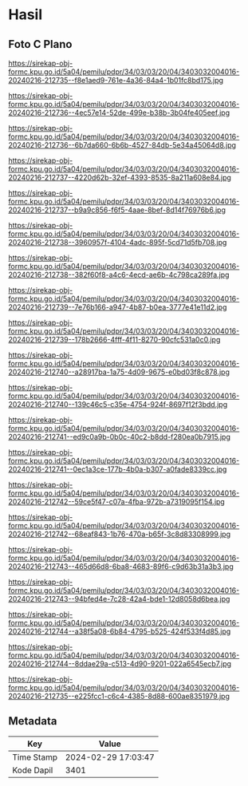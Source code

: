# Hasil

## Foto C Plano

https://sirekap-obj-formc.kpu.go.id/5a04/pemilu/pdpr/34/03/03/20/04/3403032004016-20240216-212735--f8e1aed9-761e-4a36-84a4-1b01fc8bd175.jpg

https://sirekap-obj-formc.kpu.go.id/5a04/pemilu/pdpr/34/03/03/20/04/3403032004016-20240216-212736--4ec57e14-52de-499e-b38b-3b04fe405eef.jpg

https://sirekap-obj-formc.kpu.go.id/5a04/pemilu/pdpr/34/03/03/20/04/3403032004016-20240216-212736--6b7da660-6b6b-4527-84db-5e34a45064d8.jpg

https://sirekap-obj-formc.kpu.go.id/5a04/pemilu/pdpr/34/03/03/20/04/3403032004016-20240216-212737--4220d62b-32ef-4393-8535-8a211a608e84.jpg

https://sirekap-obj-formc.kpu.go.id/5a04/pemilu/pdpr/34/03/03/20/04/3403032004016-20240216-212737--b9a9c856-f6f5-4aae-8bef-8d14f76976b6.jpg

https://sirekap-obj-formc.kpu.go.id/5a04/pemilu/pdpr/34/03/03/20/04/3403032004016-20240216-212738--3960957f-4104-4adc-895f-5cd71d5fb708.jpg

https://sirekap-obj-formc.kpu.go.id/5a04/pemilu/pdpr/34/03/03/20/04/3403032004016-20240216-212738--382f60f8-a4c6-4ecd-ae6b-4c798ca289fa.jpg

https://sirekap-obj-formc.kpu.go.id/5a04/pemilu/pdpr/34/03/03/20/04/3403032004016-20240216-212739--7e76b166-a947-4b87-b0ea-3777e41e11d2.jpg

https://sirekap-obj-formc.kpu.go.id/5a04/pemilu/pdpr/34/03/03/20/04/3403032004016-20240216-212739--178b2666-4fff-4f11-8270-90cfc531a0c0.jpg

https://sirekap-obj-formc.kpu.go.id/5a04/pemilu/pdpr/34/03/03/20/04/3403032004016-20240216-212740--a28917ba-1a75-4d09-9675-e0bd03f8c878.jpg

https://sirekap-obj-formc.kpu.go.id/5a04/pemilu/pdpr/34/03/03/20/04/3403032004016-20240216-212740--139c46c5-c35e-4754-924f-8697f12f3bdd.jpg

https://sirekap-obj-formc.kpu.go.id/5a04/pemilu/pdpr/34/03/03/20/04/3403032004016-20240216-212741--ed9c0a9b-0b0c-40c2-b8dd-f280ea0b7915.jpg

https://sirekap-obj-formc.kpu.go.id/5a04/pemilu/pdpr/34/03/03/20/04/3403032004016-20240216-212741--0ec1a3ce-177b-4b0a-b307-a0fade8339cc.jpg

https://sirekap-obj-formc.kpu.go.id/5a04/pemilu/pdpr/34/03/03/20/04/3403032004016-20240216-212742--59ce5f47-c07a-4fba-972b-a7319095f154.jpg

https://sirekap-obj-formc.kpu.go.id/5a04/pemilu/pdpr/34/03/03/20/04/3403032004016-20240216-212742--68eaf843-1b76-470a-b65f-3c8d83308999.jpg

https://sirekap-obj-formc.kpu.go.id/5a04/pemilu/pdpr/34/03/03/20/04/3403032004016-20240216-212743--465d66d8-6ba8-4683-89f6-c9d63b31a3b3.jpg

https://sirekap-obj-formc.kpu.go.id/5a04/pemilu/pdpr/34/03/03/20/04/3403032004016-20240216-212743--94bfed4e-7c28-42a4-bde1-12d8058d6bea.jpg

https://sirekap-obj-formc.kpu.go.id/5a04/pemilu/pdpr/34/03/03/20/04/3403032004016-20240216-212744--a38f5a08-6b84-4795-b525-424f533f4d85.jpg

https://sirekap-obj-formc.kpu.go.id/5a04/pemilu/pdpr/34/03/03/20/04/3403032004016-20240216-212744--8ddae29a-c513-4d90-9201-022a6545ecb7.jpg

https://sirekap-obj-formc.kpu.go.id/5a04/pemilu/pdpr/34/03/03/20/04/3403032004016-20240216-212735--e225fcc1-c6c4-4385-8d88-600ae8351979.jpg


## Metadata

| Key        | Value               |
| ---------- | ------------------- |
| Time Stamp | 2024-02-29 17:03:47 |
| Kode Dapil | 3401                |



